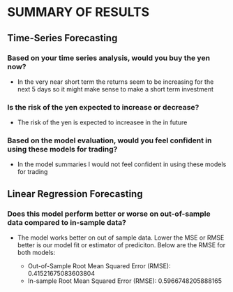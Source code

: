 # SUMMARY OF RESULTS

## Time-Series Forecasting

### Based on your time series analysis, would you buy the yen now?

- In the very near short term the returns seem to be increasing for the next 5 days so it might make sense to make a short term investment

### Is the risk of the yen expected to increase or decrease?

- The risk of the yen is expected to increasee in the in future

### Based on the model evaluation, would you feel confident in using these models for trading?

- In the model summaries I would not feel confident in using these models for trading
<!-- 
![ARIMA Model Summary](images/arima-model-summary.png)

![GARCH Model Summary](images/garch-model-summary.png) -->

## Linear Regression Forecasting

### Does this model perform better or worse on out-of-sample data compared to in-sample data?

- The model works better on out of sample data. Lower the MSE or RMSE better is our model fit or estimator of prediciton. Below are the RMSE for both models:

  - Out-of-Sample Root Mean Squared Error (RMSE): 0.41521675083603804
  - In-sample Root Mean Squared Error (RMSE): 0.5966748205888165
